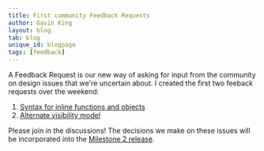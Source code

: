 ```yaml
---
title: First community Feedback Requests
author: Gavin King
layout: blog
tab: blog
unique_id: blogpage
tags: [feedback]
---
```


A Feedback Request is our new way of asking for input from the
community on design issues that we're uncertain about. I
created the first two feeback requests over the weekend:

1. [Syntax for inline functions and objects](https://github.com/ceylon/ceylon-spec/issues/54)
2. [Alternate visibility model](https://github.com/ceylon/ceylon-spec/issues/56)

Please join in the discussions! The decisions we make on these
issues will be incorporated into the [Milestone 2 release](/documentation/roadmap/#milestone_2).

